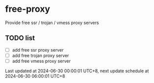 
# free-proxy
Provide free ssr / trojan / vmess proxy servers


## TODO list
- [ ] add free ssr proxy server
- [ ] add free trojan proxy server
- [ ] add free vmess proxy server

Last updated at 2024-06-30 00:00:01 UTC+8, next update schedule at 2024-06-30 06:00:01 UTC+8

